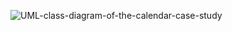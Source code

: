 ![UML-class-diagram-of-the-calendar-case-study](https://user-images.githubusercontent.com/94223103/142966733-451aba0d-dfe3-484f-b76e-063e4c86adac.png)

